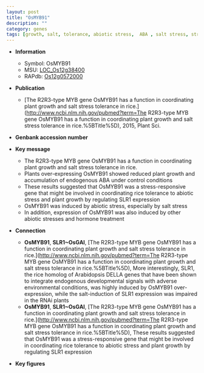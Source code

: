 ```yaml
---
layout: post
title: "OsMYB91"
description: ""
category: genes
tags: [growth, salt, tolerance, abiotic stress,  ABA , salt stress, stress, biotic stress, ABA, stress tolerance, plant growth]
---
```


* **Information**  
    + Symbol: OsMYB91  
    + MSU: [LOC_Os12g38400](http://rice.plantbiology.msu.edu/cgi-bin/ORF_infopage.cgi?orf=LOC_Os12g38400)  
    + RAPdb: [Os12g0572000](http://rapdb.dna.affrc.go.jp/viewer/gbrowse_details/irgsp1?name=Os12g0572000)  

* **Publication**  
    + [The R2R3-type MYB gene OsMYB91 has a function in coordinating plant growth and salt stress tolerance in rice.](http://www.ncbi.nlm.nih.gov/pubmed?term=The R2R3-type MYB gene OsMYB91 has a function in coordinating plant growth and salt stress tolerance in rice.%5BTitle%5D), 2015, Plant Sci.

* **Genbank accession number**  

* **Key message**  
    + The R2R3-type MYB gene OsMYB91 has a function in coordinating plant growth and salt stress tolerance in rice.
    + Plants over-expressing OsMYB91 showed reduced plant growth and accumulation of endogenous ABA under control conditions
    + These results suggested that OsMYB91 was a stress-responsive gene that might be involved in coordinating rice tolerance to abiotic stress and plant growth by regulating SLR1 expression
    + OsMYB91 was induced by abiotic stress, especially by salt stress
    + In addition, expression of OsMYB91 was also induced by other abiotic stresses and hormone treatment

* **Connection**  
    + __OsMYB91__, __SLR1~OsGAI__, [The R2R3-type MYB gene OsMYB91 has a function in coordinating plant growth and salt stress tolerance in rice.](http://www.ncbi.nlm.nih.gov/pubmed?term=The R2R3-type MYB gene OsMYB91 has a function in coordinating plant growth and salt stress tolerance in rice.%5BTitle%5D), More interestingly, SLR1, the rice homolog of Arabidopsis DELLA genes that have been shown to integrate endogenous developmental signals with adverse environmental conditions, was highly induced by OsMYB91 over-expression, while the salt-induction of SLR1 expression was impaired in the RNAi plants
    + __OsMYB91__, __SLR1~OsGAI__, [The R2R3-type MYB gene OsMYB91 has a function in coordinating plant growth and salt stress tolerance in rice.](http://www.ncbi.nlm.nih.gov/pubmed?term=The R2R3-type MYB gene OsMYB91 has a function in coordinating plant growth and salt stress tolerance in rice.%5BTitle%5D), These results suggested that OsMYB91 was a stress-responsive gene that might be involved in coordinating rice tolerance to abiotic stress and plant growth by regulating SLR1 expression

* **Key figures**  


